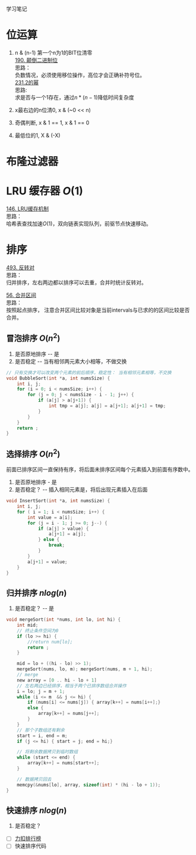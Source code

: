 学习笔记


# 位运算

1. n & (n-1)  第一个n为1的BIT位清零  
[190. 颠倒二进制位](https://leetcode-cn.com/problems/reverse-bits/)  
思路：  
负数情况，必须使用移位操作，高位才会正确补符号位。  
[231.2的幂](https://leetcode-cn.com/problems/power-of-two/)  
思路:  
求是否与一个1存在，通过$n*(n-1)$降低时间复杂度

2. x最右边的n位清0,  x & (~0 << n)
3. 奇偶判断, x & 1 == 1, x & 1 == 0
4. 最低位的1,   X & (-X)


# 布隆过滤器

# LRU  缓存器 $O(1)$
[146. LRU缓存机制](https://leetcode-cn.com/problems/lru-cache/)  
思路：  
哈希表查找加速$O(1)$，双向链表实现队列，前驱节点快速移动。

# 排序
[493. 反转对](https://leetcode-cn.com/problems/reverse-pairs/)  
思路：  
归并排序，左右两边都以排序可以去重，合并时统计反转对。



[56. 合并区间](https://leetcode-cn.com/problems/merge-intervals/)  
思路：  
按照起点排序， 注意合并区间比较对象是当前intervals与已求的的区间比较是否合并。

## 冒泡排序 $O(n^2)$
1. 是否原地排序 -- 是
2. 是否稳定  -- 当有相邻两元素大小相等，不做交换 

```c
// 只有交换才可以改变两个元素的前后顺序，稳定性： 当有相邻元素相等，不交换
void BubbleSort(int *a, int numsSize) {
    int i, j;
    for (i = 0; i < numsSize; i++) {
        for (j = 0; j < numsSize - i - 1; j++) {
            if (a[j] > a[j+1]) {
                int tmp = a[j]; a[j] = a[j+1]; a[j+1] = tmp;
            }
        }
    }
    return ;
}
```
## 选择排序 $O(n^2)$
前面已排序区间一直保持有序，将后面未排序区间每个元素插入到前面有序数中。  
1. 是否原地排序 - 是
1. 是否稳定？ -- 插入相同元素是，将后出现元素插入在后面 
```c
void InsertSort(int *a, int numsSize) {
    int i, j;
    for ( i = 1; i < numsSize; i++) {
        int value = a[i];
        for (j = i - 1; j >= 0; j--) {
            if (a[j] > value) {
                a[j+1] = a[j]; 
            } else {
                break;
            }
        }
        a[j+1] = value;
    }
}
```

## 归并排序 $nlog(n)$
1. 是否稳定？ -- 是

```C 
void mergeSort(int *nums, int lo, int hi) {
    int mid;
    // 终止条件空间为0
    if (lo >= hi) {
        //return num[lo];
        return ;
    }

    mid = lo + ((hi - lo) >> 1);
    mergeSort(nums, lo, m); mergeSort(nums, m + 1, hi);
    // merge
    new array = [0 .. hi - lo + 1]
    // 左右两边已经排序，相当于两个已排序数组合并操作
    i = lo; j = m + 1;
    while (i <= m  && j <= hi) {
        if (nums[i] <= nums[j]) { array[k++] = nums[i++];}
        else {
            array[k++] = nums[j++];
        }
    }
    // 那个子数组还有剩余
    start = i, end = m;
    if (j <= hi) { start = j; end = hi;}

    // 将剩余数据拷贝到临时数组
    while (start <= end) {
        array[k++] = nums[start++];
    }

    // 数据拷贝回去
    memcpy(&nums[lo], array, sizeof(int) * (hi - lo + 1));
}
```

## 快速排序 $nlog(n)$
1. 是否稳定？


- [ ] [力扣排行榜](https://leetcode-cn.com/problems/design-a-leaderboard/)
- [ ] 快速排序代码